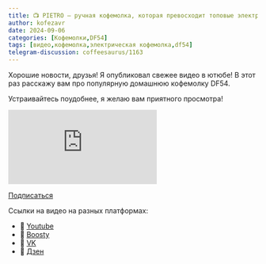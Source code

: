 ```yaml
---
title: 📺 PIETRO – ручная кофемолка, которая превосходит топовые электрические
author: kofezavr
date: 2024-09-06
categories: [Кофемолки,DF54]
tags: [видео,кофемолка,электрическая кофемолка,df54]
telegram-discussion: coffeesaurus/1163
---
```

Хорошие новости, друзья! Я опубликовал свежее видео в ютюбе! В этот раз расскажу вам про популярную домашнюю кофемолку DF54.

Устраивайтесь поудобнее, я желаю вам приятного просмотра!

<p><div class="youtube-wrapper"><iframe src="https://www.youtube.com/embed/6LP-sPNTen0" title="YouTube video player" frameborder="0" allow="accelerometer; autoplay; clipboard-write; encrypted-media; gyroscope; picture-in-picture" allowfullscreen></iframe></div></p>

<a class="play" href="https://www.youtube.com/c/Coffeesaurus?sub_confirmation=1"><i class="fab fa-youtube"></i> Подписаться</a>

Ссылки на видео на разных платформах:
- 🔗 [Youtube](https://www.youtube.com/watch?v=6LP-sPNTen0) 
- 🔗 [Boosty](https://boosty.to/kofezavr/posts/164686a6-e488-4348-925f-6321d4077cf6)
- 🔗 [VK](https://vk.com/coffeesaurus?z=video-206392523_456239030)
- 🔗 [Дзен](https://dzen.ru/video/watch/66db05e91aad067fe81df76a)